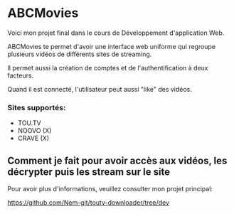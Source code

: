 # ABCMovies

Voici mon projet final dans le cours de Développement d'application Web.

ABCMovies te permet d'avoir une interface web uniforme qui regroupe plusieurs vidéos de différents sites de streaming.

Il permet aussi la création de comptes et de l'authentification à deux facteurs.

Quand il est connecté, l'utilisateur peut aussi "like" des vidéos.


### Sites supportés: 
- TOU.TV
- NOOVO (X)
- CRAVE (X)

## Comment je fait pour avoir accès aux vidéos, les décrypter puis les stream sur le site
Pour avoir plus d'informations, veuillez consulter mon projet principal:

https://github.com/Nem-git/toutv-downloader/tree/dev

